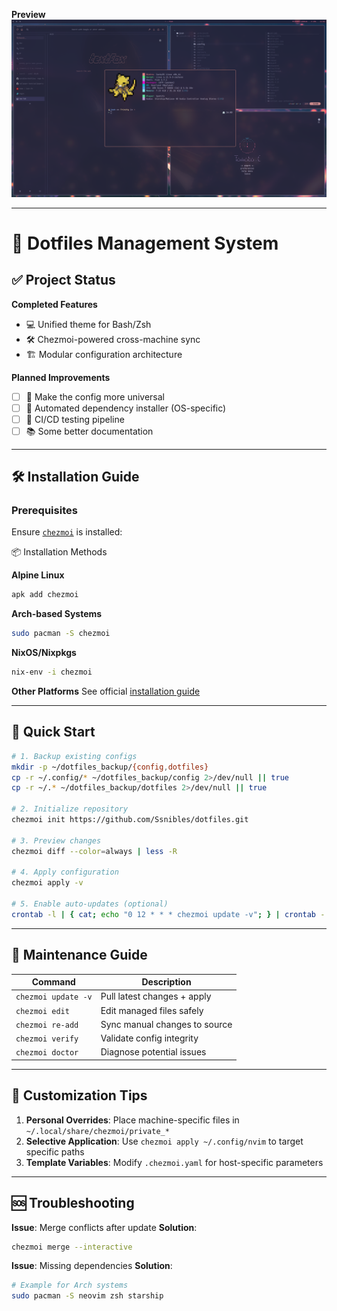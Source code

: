 **Preview**
![preview.png](preview.png "Dotfiles Preview")

---

# 🎨 Dotfiles Management System

## ✅ Project Status

**Completed Features**

- 💻 Unified theme for Bash/Zsh
- 🛠️ Chezmoi-powered cross-machine sync
- 🏗️ Modular configuration architecture

**Planned Improvements**

- [ ] 👾 Make the config more universal
- [ ] 📜 Automated dependency installer (OS-specific)
- [ ] 🔄 CI/CD testing pipeline
- [ ] 📚 Some better documentation

---

## 🛠️ Installation Guide

### Prerequisites

Ensure [`chezmoi`](https://www.chezmoi.io/) is installed:

📦 Installation Methods

**Alpine Linux**

```bash
apk add chezmoi
```

**Arch-based Systems**

```bash
sudo pacman -S chezmoi
```

**NixOS/Nixpkgs**

```bash
nix-env -i chezmoi
```

**Other Platforms**
See official [installation guide](https://www.chezmoi.io/install/)

---

## 🚀 Quick Start

```bash
# 1. Backup existing configs
mkdir -p ~/dotfiles_backup/{config,dotfiles}
cp -r ~/.config/* ~/dotfiles_backup/config 2>/dev/null || true
cp -r ~/.* ~/dotfiles_backup/dotfiles 2>/dev/null || true

# 2. Initialize repository
chezmoi init https://github.com/Ssnibles/dotfiles.git

# 3. Preview changes
chezmoi diff --color=always | less -R

# 4. Apply configuration
chezmoi apply -v

# 5. Enable auto-updates (optional)
crontab -l | { cat; echo "0 12 * * * chezmoi update -v"; } | crontab -
```

---

## 🔄 Maintenance Guide

| Command | Description |
|---------|-------------|
| `chezmoi update -v` | Pull latest changes + apply |
| `chezmoi edit` | Edit managed files safely |
| `chezmoi re-add` | Sync manual changes to source |
| `chezmoi verify` | Validate config integrity |
| `chezmoi doctor` | Diagnose potential issues |

---

## 🧩 Customization Tips

1. **Personal Overrides**: Place machine-specific files in `~/.local/share/chezmoi/private_*`
2. **Selective Application**: Use `chezmoi apply ~/.config/nvim` to target specific paths
3. **Template Variables**: Modify `.chezmoi.yaml` for host-specific parameters

---

## 🆘 Troubleshooting

**Issue**: Merge conflicts after update
**Solution**:

```bash
chezmoi merge --interactive
```

**Issue**: Missing dependencies
**Solution**:

```bash
# Example for Arch systems
sudo pacman -S neovim zsh starship
```

<!-- --- -->
<!---->
<!-- ## 🌟 Contribution -->
<!---->
<!-- ```bash -->
<!-- 1. Fork the repository -->
<!-- 2. Create feature branch (`git checkout -b feat/your-feature`) -->
<!-- 3. Commit changes (`git commit -am 'Add some feature'`) -->
<!-- 4. Push to branch (`git push origin feat/your-feature`) -->
<!-- 5. Open Pull Request -->
<!-- ``` -->
<!---->
<!-- --- -->
